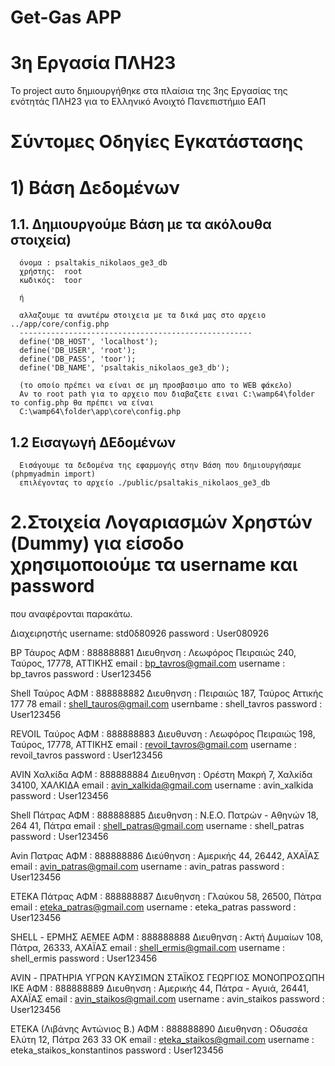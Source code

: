 # Get-Gas APP
# 3η Εργασία ΠΛΗ23
Το project αυτο δημιουργήθηκε στα πλαίσια της 3ης Εργασίας της ενότητάς ΠΛΗ23 για το Ελληνικό Ανοιχτό Πανεπιστήμιο ΕΑΠ 
# Σύντομες Οδηγίες Εγκατάστασης

# 1) Βάση Δεδομένων  

  1.1. Δημιουργούμε Βάση με τα ακόλουθα στοιχεία)
  --------------------------------------------------------
      όνομα : psaltakis_nikolaos_ge3_db
      χρήστης: 	root
      κωδικός: 	toor

      ή

      αλλαζουμε τα ανωτέρω στοιχεια με τα δικά μας στο αρχειο  ../app/core/config.php
      ----------------------------------------------------
      define('DB_HOST', 'localhost');
      define('DB_USER', 'root');
      define('DB_PASS', 'toor');
      define('DB_NAME', 'psaltakis_nikolaos_ge3_db');

      (το οποίο πρέπει να είναι σε μη προσβασιμο απο το WEB φάκελο)
      Αν το root path για το αρχειο που διαβαζετε ειναι C:\wamp64\folder το config.php θα πρέπει να είναι 
      C:\wamp64\folder\app\core\config.php


  1.2 Εισαγωγή ΔΕδομένων
  --------------------------------------------------------
      Εισάγουμε τα δεδομένα της εφαρμογής στην Βάση που δημιουργήσαμε (phpmyadmin import)
      επιλέγοντας το αρχείο ./public/psaltakis_nikolaos_ge3_db


# 2.Στοιχεία Λογαριασμών Χρηστών (Dummy) για είσοδο χρησιμοποιούμε τα username και password 
που αναφέρονται παρακάτω.

Διαχειρηστής
username: std0δ80926
password : User080926

BP Τάυρος
ΑΦΜ : 888888881
Διευθηνση : Λεωφόρος Πειραιώς 240, Ταύρος, 17778, ΑΤΤΙΚΗΣ
email : bp_tavros@gmail.com
username : bp_tavros
password : User123456

Shell Ταύρος
ΑΦΜ : 888888882
Διευθηνση : Πειραιώς 187, Ταύρος Αττικής 177 78
email : shell_tauros@gmail.com
usernbame : shell_tavros
password : User123456

REVOIL Ταύρος
ΑΦΜ : 888888883
Διευθυνση : Λεωφόρος Πειραιώς 198, Ταύρος, 17778, ΑΤΤΙΚΗΣ
email : revoil_tavros@gmail.com
username : revoil_tavros
password : User123456

AVIN Χαλκίδα
ΑΦΜ : 888888884
Διευθηνση : Ορέστη Μακρή 7, Χαλκίδα 34100, ΧΑΛΚΙΔΑ
email : avin_xalkida@gmail.com
username : avin_xalkida
password : User123456

Shell Πάτρας
ΑΦΜ : 888888885
Διευθηνση : Ν.Ε.Ο. Πατρών - Αθηνών 18, 264 41, Πάτρα
email : shell_patras@gmail.com
username : shell_patras
password : User123456

Avin Πατρας
ΑΦΜ : 888888886
Διεύθηνση : Αμερικής 44, 26442, ΑΧΑΪΑΣ
email : avin_patras@gmail.com
username : avin_patras
password : User123456

ETEKA Πάτρας
ΑΦΜ : 888888887 
Διευθηνση : Γλαύκου 58, 26500, Πάτρα
email : eteka_patras@gmail.com
username : eteka_patras
password : User123456

SHELL - ΕΡΜΗΣ ΑΕΜΕΕ
ΑΦΜ : 888888888
Διευθηνση : Ακτή Δυμαίων 108, Πάτρα, 26333, ΑΧΑΪΑΣ
email : shell_ermis@gmail.com
username : shell_ermis
password : User123456


AVIN - ΠΡΑΤΗΡΙΑ ΥΓΡΩΝ ΚΑΥΣΙΜΩΝ ΣΤΑΪΚΟΣ ΓΕΩΡΓΙΟΣ ΜΟΝΟΠΡΟΣΩΠΗ ΙΚΕ
ΑΦΜ : 888888889
Διευθηνση : Αμερικής 44, Πάτρα - Αγυιά, 26441, ΑΧΑΪΑΣ
email : avin_staikos@gmail.com
username : avin_staikos
password : User123456

ΕΤΕΚΑ (Λιβάνης Αντώνιος Β.)
ΑΦΜ : 888888890
Διευθηνση : Οδυσσέα Ελύτη 12, Πάτρα 263 33 ΟΚ
email : eteka_staikos@gmail.com
username : eteka_staikos_konstantinos
password : User123456
